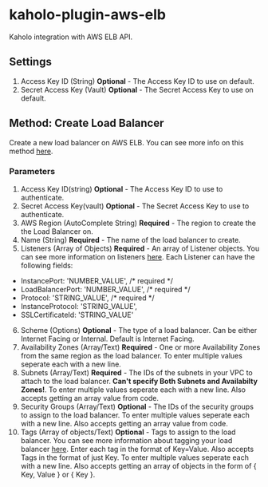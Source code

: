 # kaholo-plugin-aws-elb
Kaholo integration with AWS ELB API.

## Settings
1. Access Key ID (String) **Optional** - The Access Key ID to use on default.
2. Secret Access Key (Vault) **Optional** - The Secret Access Key to use on default.

## Method: Create Load Balancer
Create a new load balancer on AWS ELB. You can see more info on this method [here](https://docs.aws.amazon.com/AWSJavaScriptSDK/latest/AWS/ELB.html#createLoadBalancer-property).

### Parameters
1. Access Key ID(string) **Optional** - The Access Key ID to use to authenticate.
2. Secret Access Key(vault) **Optional** - The Secret Access Key to use to authenticate.
3. AWS Region (AutoComplete String) **Required** - The region to create the the Load Balancer on.
4. Name (String) **Required** - The name of the load balancer to create.
5. Listeners (Array of Objects) **Required** - An array of Listener objects. You can see more information on listeners [here](https://docs.aws.amazon.com/elasticloadbalancing/latest/classic/elb-listener-config.html). Each Listener can have the following fields: 
* InstancePort: 'NUMBER_VALUE', /* required */
* LoadBalancerPort: 'NUMBER_VALUE', /* required */
* Protocol: 'STRING_VALUE', /* required */
* InstanceProtocol: 'STRING_VALUE',
* SSLCertificateId: 'STRING_VALUE'
6. Scheme (Options) **Optional** - The type of a load balancer. Can be either Internet Facing or Internal. Default is Internet Facing.
7. Availability Zones (Array/Text) **Required** - One or more Availability Zones from the same region as the load balancer. To enter multiple values seperate each with a new line.
8. Subnets (Array/Text) **Required** - The IDs of the subnets in your VPC to attach to the load balancer. **Can't specify Both Subnets and Availabilty Zones!**. To enter multiple values seperate each with a new line. Also accepts getting an array value from code.
9. Security Groups (Array/Text) **Optional** - The IDs of the security groups to assign to the load balancer. To enter multiple values seperate each with a new line. Also accepts getting an array value from code.
10. Tags (Array of objects/Text) **Optional** - Tags to assign to the load balancer. You can see more information about tagging your load balancer [here](https://docs.aws.amazon.com/elasticloadbalancing/latest/classic/add-remove-tags.html). Enter each tag in the format of Key=Value. Also accepts Tags in the format of just Key. To enter multiple values seperate each with a new line. Also accepts getting an array of objects in the form of { Key, Value } or { Key }. 